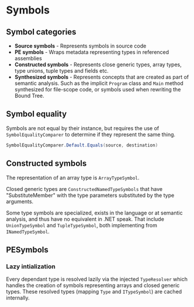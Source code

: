 # Symbols

## Symbol categories

* **Source symbols** - Represents symbols in source code
* **PE symbols** - Wraps metadata representing types in referenced assemblies
* **Constructed symbols** - Represents close generic types, array types, type unions, tuple types and fields etc.
* **Synthesized symbols** - Represents concepts that are created as part of semantic analysis. Such as the implicit `Program` class and `Main` method synthesized for file-scope code, or symbols used when rewriting the Bound Tree.

## Symbol equality

Symbols are not equal by their instance, but requires the use of `SymbolEqualityComparer` to determine if they represent the same thing.

```csharp
SymbolEqualityComparer.Default.Equals(source, destination)
```

## Constructed symbols

The representation of an array type is `ArrayTypeSymbol`.

Closed generic types are `ConstructedNamedTypeSymbols` that have "SubstituteMember" with the type parameters substituted by the type arguments.

Some type symbols are specialized, exists in the language or at semantic analysis, and thus have no equivalent in .NET speak. That include `UnionTypeSymbol` and `TupleTypeSymbol`, both implementing from `INamedTypeSymbol`.

## PESymbols

### Lazy intialization

Every dependant type is resolved lazily via the injected `TypeResolver` which handles the creation of symbols representing arrays and closed generic types. These resolved types (mapping `Type` and `ITypeSymbol`) are cached internally.